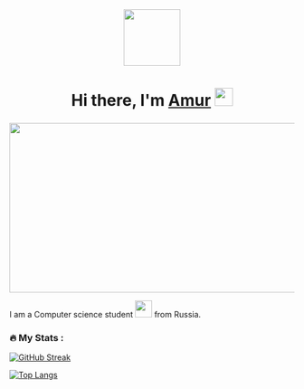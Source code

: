 <div id="header" align="center">
  <img src="https://media.giphy.com/media/M9gbBd9nbDrOTu1Mqx/giphy.gif" width="100"/>
</div>

<h1 align="center">Hi there, I'm <a href="https://vk.com/idamur00" target="_blank">Amur</a> 
<img src="https://github.com/blackcater/blackcater/raw/main/images/Hi.gif" height="32"/></h1>
<h3 align="center"></h3>

<div align="center">
  <img src="https://media.giphy.com/media/dWesBcTLavkZuG35MI/giphy.gif" width="600" height="300"/>
</div>

I am a Computer science student <img src="https://media.giphy.com/media/WUlplcMpOCEmTGBtBW/giphy.gif" width="30"> from Russia.

### :fire: My Stats :

[![GitHub Streak](https://github-readme-streak-stats.herokuapp.com?user=Amur312&theme=dark&locale=ru)](https://git.io/streak-stats)

[![Top Langs](https://github-readme-stats.vercel.app/api/top-langs/?username=Amur312)](https://github.com/anuraghazra/github-readme-stats)
